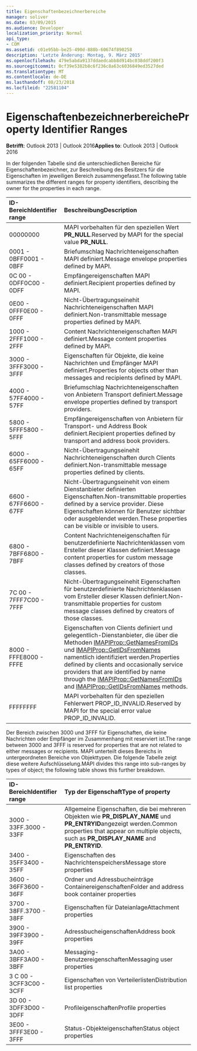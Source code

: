 ```yaml
---
title: Eigenschaftenbezeichnerbereiche
manager: soliver
ms.date: 03/09/2015
ms.audience: Developer
localization_priority: Normal
api_type:
- COM
ms.assetid: c01e95bb-be25-490d-880b-60674f890258
description: 'Letzte Änderung: Montag, 9. März 2015'
ms.openlocfilehash: 479e5abda9137ddaedcabb8d914bc038ddf200f3
ms.sourcegitcommit: 0cf39e5382b8c6f236c8a63c6036849ed3527ded
ms.translationtype: MT
ms.contentlocale: de-DE
ms.lasthandoff: 08/23/2018
ms.locfileid: "22581104"
---
```

# <a name="property-identifier-ranges"></a><span data-ttu-id="065d4-103">Eigenschaftenbezeichnerbereiche</span><span class="sxs-lookup"><span data-stu-id="065d4-103">Property Identifier Ranges</span></span>

  
  
<span data-ttu-id="065d4-104">**Betrifft**: Outlook 2013 | Outlook 2016</span><span class="sxs-lookup"><span data-stu-id="065d4-104">**Applies to**: Outlook 2013 | Outlook 2016</span></span> 
  
<span data-ttu-id="065d4-105">In der folgenden Tabelle sind die unterschiedlichen Bereiche für Eigenschaftenbezeichner, zur Beschreibung des Besitzers für die Eigenschaften im jeweiligen Bereich zusammengefasst.</span><span class="sxs-lookup"><span data-stu-id="065d4-105">The following table summarizes the different ranges for property identifiers, describing the owner for the properties in each range.</span></span>
  
|<span data-ttu-id="065d4-106">**ID-Bereich**</span><span class="sxs-lookup"><span data-stu-id="065d4-106">**Identifier range**</span></span>|<span data-ttu-id="065d4-107">**Beschreibung**</span><span class="sxs-lookup"><span data-stu-id="065d4-107">**Description**</span></span>|
|:-----|:-----|
|<span data-ttu-id="065d4-108">0000</span><span class="sxs-lookup"><span data-stu-id="065d4-108">0000</span></span>  <br/> |<span data-ttu-id="065d4-109">MAPI vorbehalten für den speziellen Wert **PR_NULL**.</span><span class="sxs-lookup"><span data-stu-id="065d4-109">Reserved by MAPI for the special value **PR_NULL**.</span></span>  <br/> |
|<span data-ttu-id="065d4-110">0001 - 0BFF</span><span class="sxs-lookup"><span data-stu-id="065d4-110">0001 - 0BFF</span></span>  <br/> |<span data-ttu-id="065d4-111">Briefumschlag Nachrichteneigenschaften MAPI definiert.</span><span class="sxs-lookup"><span data-stu-id="065d4-111">Message envelope properties defined by MAPI.</span></span>  <br/> |
|<span data-ttu-id="065d4-112">0C 00 - 0DFF</span><span class="sxs-lookup"><span data-stu-id="065d4-112">0C00 - 0DFF</span></span>  <br/> |<span data-ttu-id="065d4-113">Empfängereigenschaften MAPI definiert.</span><span class="sxs-lookup"><span data-stu-id="065d4-113">Recipient properties defined by MAPI.</span></span>  <br/> |
|<span data-ttu-id="065d4-114">0E00 - 0FFF</span><span class="sxs-lookup"><span data-stu-id="065d4-114">0E00 - 0FFF</span></span>  <br/> |<span data-ttu-id="065d4-115">Nicht-Übertragungseinehit Nachrichteneigenschaften MAPI definiert.</span><span class="sxs-lookup"><span data-stu-id="065d4-115">Non-transmittable message properties defined by MAPI.</span></span>  <br/> |
|<span data-ttu-id="065d4-116">1000 - 2FFF</span><span class="sxs-lookup"><span data-stu-id="065d4-116">1000 - 2FFF</span></span>  <br/> |<span data-ttu-id="065d4-117">Content Nachrichteneigenschaften MAPI definiert.</span><span class="sxs-lookup"><span data-stu-id="065d4-117">Message content properties defined by MAPI.</span></span>  <br/> |
|<span data-ttu-id="065d4-118">3000 - 3FFF</span><span class="sxs-lookup"><span data-stu-id="065d4-118">3000 - 3FFF</span></span>  <br/> |<span data-ttu-id="065d4-119">Eigenschaften für Objekte, die keine Nachrichten und Empfänger MAPI definiert.</span><span class="sxs-lookup"><span data-stu-id="065d4-119">Properties for objects other than messages and recipients defined by MAPI.</span></span>  <br/> |
|<span data-ttu-id="065d4-120">4000 - 57FF</span><span class="sxs-lookup"><span data-stu-id="065d4-120">4000 - 57FF</span></span>  <br/> |<span data-ttu-id="065d4-121">Briefumschlag Nachrichteneigenschaften von Anbietern Transport definiert.</span><span class="sxs-lookup"><span data-stu-id="065d4-121">Message envelope properties defined by transport providers.</span></span>  <br/> |
|<span data-ttu-id="065d4-122">5800 - 5FFF</span><span class="sxs-lookup"><span data-stu-id="065d4-122">5800 - 5FFF</span></span>  <br/> |<span data-ttu-id="065d4-123">Empfängereigenschaften von Anbietern für Transport- und Address Book definiert.</span><span class="sxs-lookup"><span data-stu-id="065d4-123">Recipient properties defined by transport and address book providers.</span></span>  <br/> |
|<span data-ttu-id="065d4-124">6000 - 65FF</span><span class="sxs-lookup"><span data-stu-id="065d4-124">6000 - 65FF</span></span>  <br/> |<span data-ttu-id="065d4-125">Nicht-Übertragungseinehit Nachrichteneigenschaften durch Clients definiert.</span><span class="sxs-lookup"><span data-stu-id="065d4-125">Non-transmittable message properties defined by clients.</span></span>  <br/> |
|<span data-ttu-id="065d4-126">6600 - 67FF</span><span class="sxs-lookup"><span data-stu-id="065d4-126">6600 - 67FF</span></span>  <br/> |<span data-ttu-id="065d4-127">Nicht-Übertragungseinehit von einem Dienstanbieter definierten Eigenschaften.</span><span class="sxs-lookup"><span data-stu-id="065d4-127">Non-transmittable properties defined by a service provider.</span></span> <span data-ttu-id="065d4-128">Diese Eigenschaften können für Benutzer sichtbar oder ausgeblendet werden.</span><span class="sxs-lookup"><span data-stu-id="065d4-128">These properties can be visible or invisible to users.</span></span>  <br/> |
|<span data-ttu-id="065d4-129">6800 - 7BFF</span><span class="sxs-lookup"><span data-stu-id="065d4-129">6800 - 7BFF</span></span>  <br/> |<span data-ttu-id="065d4-130">Content Nachrichteneigenschaften für benutzerdefinierte Nachrichtenklassen vom Ersteller dieser Klassen definiert.</span><span class="sxs-lookup"><span data-stu-id="065d4-130">Message content properties for custom message classes defined by creators of those classes.</span></span>  <br/> |
|<span data-ttu-id="065d4-131">7C 00 - 7FFF</span><span class="sxs-lookup"><span data-stu-id="065d4-131">7C00 - 7FFF</span></span>  <br/> |<span data-ttu-id="065d4-132">Nicht-Übertragungseinehit Eigenschaften für benutzerdefinierte Nachrichtenklassen vom Ersteller dieser Klassen definiert.</span><span class="sxs-lookup"><span data-stu-id="065d4-132">Non-transmittable properties for custom message classes defined by creators of those classes.</span></span>  <br/> |
|<span data-ttu-id="065d4-133">8000 - FFFE</span><span class="sxs-lookup"><span data-stu-id="065d4-133">8000 - FFFE</span></span>  <br/> |<span data-ttu-id="065d4-134">Eigenschaften von Clients definiert und gelegentlich-Dienstanbieter, die über die Methoden [IMAPIProp::GetNamesFromIDs](imapiprop-getnamesfromids.md) und [IMAPIProp::GetIDsFromNames](imapiprop-getidsfromnames.md) namentlich identifiziert werden.</span><span class="sxs-lookup"><span data-stu-id="065d4-134">Properties defined by clients and occasionally service providers that are identified by name through the [IMAPIProp::GetNamesFromIDs](imapiprop-getnamesfromids.md) and [IMAPIProp::GetIDsFromNames](imapiprop-getidsfromnames.md) methods.</span></span>  <br/> |
|<span data-ttu-id="065d4-135">FFFF</span><span class="sxs-lookup"><span data-stu-id="065d4-135">FFFF</span></span>  <br/> |<span data-ttu-id="065d4-136">MAPI vorbehalten für den speziellen Fehlerwert PROP_ID_INVALID.</span><span class="sxs-lookup"><span data-stu-id="065d4-136">Reserved by MAPI for the special error value PROP_ID_INVALID.</span></span>  <br/> |
   
<span data-ttu-id="065d4-137">Der Bereich zwischen 3000 und 3FFF für Eigenschaften, die keine Nachrichten oder Empfänger im Zusammenhang mit reserviert ist.</span><span class="sxs-lookup"><span data-stu-id="065d4-137">The range between 3000 and 3FFF is reserved for properties that are not related to either messages or recipients.</span></span> <span data-ttu-id="065d4-138">MAPI unterteilt dieses Bereichs in untergeordneten Bereiche von Objekttypen. Die folgende Tabelle zeigt diese weitere Aufschlüsselung.</span><span class="sxs-lookup"><span data-stu-id="065d4-138">MAPI divides this range into sub-ranges by types of object; the following table shows this further breakdown.</span></span> 
  
|<span data-ttu-id="065d4-139">**ID-Bereich**</span><span class="sxs-lookup"><span data-stu-id="065d4-139">**Identifier range**</span></span>|<span data-ttu-id="065d4-140">**Typ der Eigenschaft**</span><span class="sxs-lookup"><span data-stu-id="065d4-140">**Type of property**</span></span>|
|:-----|:-----|
|<span data-ttu-id="065d4-141">3000 - 33FF.</span><span class="sxs-lookup"><span data-stu-id="065d4-141">3000 - 33FF</span></span>  <br/> |<span data-ttu-id="065d4-142">Allgemeine Eigenschaften, die bei mehreren Objekten wie **PR_DISPLAY_NAME** und **PR_ENTRYID**angezeigt werden.</span><span class="sxs-lookup"><span data-stu-id="065d4-142">Common properties that appear on multiple objects, such as **PR_DISPLAY_NAME** and **PR_ENTRYID**.</span></span>  <br/> |
|<span data-ttu-id="065d4-143">3400 - 35FF</span><span class="sxs-lookup"><span data-stu-id="065d4-143">3400 - 35FF</span></span>  <br/> |<span data-ttu-id="065d4-144">Eigenschaften des Nachrichtenspeichers</span><span class="sxs-lookup"><span data-stu-id="065d4-144">Message store properties</span></span>  <br/> |
|<span data-ttu-id="065d4-145">3600 - 36FF</span><span class="sxs-lookup"><span data-stu-id="065d4-145">3600 - 36FF</span></span>  <br/> |<span data-ttu-id="065d4-146">Ordner und Adressbucheinträge Containereigenschaften</span><span class="sxs-lookup"><span data-stu-id="065d4-146">Folder and address book container properties</span></span>  <br/> |
|<span data-ttu-id="065d4-147">3700 - 38FF.</span><span class="sxs-lookup"><span data-stu-id="065d4-147">3700 - 38FF</span></span>  <br/> |<span data-ttu-id="065d4-148">Eigenschaften für Dateianlage</span><span class="sxs-lookup"><span data-stu-id="065d4-148">Attachment properties</span></span>  <br/> |
|<span data-ttu-id="065d4-149">3900 - 39FF</span><span class="sxs-lookup"><span data-stu-id="065d4-149">3900 - 39FF</span></span>  <br/> |<span data-ttu-id="065d4-150">Adressbucheigenschaften</span><span class="sxs-lookup"><span data-stu-id="065d4-150">Address book properties</span></span>  <br/> |
|<span data-ttu-id="065d4-151">3A00 - 3BFF</span><span class="sxs-lookup"><span data-stu-id="065d4-151">3A00 - 3BFF</span></span>  <br/> |<span data-ttu-id="065d4-152">Messaging-Benutzereigenschaften</span><span class="sxs-lookup"><span data-stu-id="065d4-152">Messaging user properties</span></span>  <br/> |
|<span data-ttu-id="065d4-153">3 C 00 - 3CFF</span><span class="sxs-lookup"><span data-stu-id="065d4-153">3C00 - 3CFF</span></span>  <br/> |<span data-ttu-id="065d4-154">Eigenschaften von Verteilerlisten</span><span class="sxs-lookup"><span data-stu-id="065d4-154">Distribution list properties</span></span>  <br/> |
|<span data-ttu-id="065d4-155">3D 00 - 3DFF</span><span class="sxs-lookup"><span data-stu-id="065d4-155">3D00 - 3DFF</span></span>  <br/> |<span data-ttu-id="065d4-156">Profileigenschaften</span><span class="sxs-lookup"><span data-stu-id="065d4-156">Profile properties</span></span>  <br/> |
|<span data-ttu-id="065d4-157">3E00 - 3FFF</span><span class="sxs-lookup"><span data-stu-id="065d4-157">3E00 - 3FFF</span></span>  <br/> |<span data-ttu-id="065d4-158">Status-Objekteigenschaften</span><span class="sxs-lookup"><span data-stu-id="065d4-158">Status object properties</span></span>  <br/> |
   


